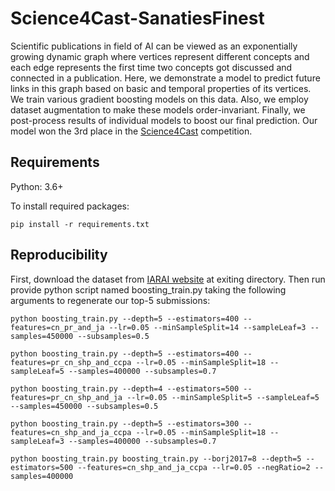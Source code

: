 # Science4Cast-SanatiesFinest

Scientific publications in field of AI can be viewed as an exponentially growing dynamic graph where vertices represent different concepts and each edge represents the first time two concepts got discussed and connected in a publication. Here, we demonstrate a model to predict future links in this graph based on basic and temporal properties of its vertices. We train various gradient boosting models on this data. Also, we employ dataset augmentation to make these models order-invariant. Finally, we post-process results of individual models to boost our final prediction. Our model won the 3rd place in the [Science4Cast](https://www.iarai.ac.at/science4cast/) competition.


## Requirements
Python: 3.6+

To install required packages:

```setup
pip install -r requirements.txt
```

## Reproducibility
First, download the dataset from [IARAI website](https://cloud.iarai.ac.at/index.php/s/iTx3bXgMdwsngPn) at exiting directory. Then run provide python script named boosting_train.py taking the following arguments to regenerate our top-5 submissions:


```setup
python boosting_train.py --depth=5 --estimators=400 --features=cn_pr_and_ja --lr=0.05 --minSampleSplit=14 --sampleLeaf=3 --samples=450000 --subsamples=0.5
```

```setup
python boosting_train.py --depth=5 --estimators=400 --features=pr_cn_shp_and_ccpa --lr=0.05 --minSampleSplit=18 --sampleLeaf=5 --samples=400000 --subsamples=0.7
```


```setup
python boosting_train.py --depth=4 --estimators=500 --features=pr_cn_shp_and_ja --lr=0.05 --minSampleSplit=5 --sampleLeaf=5 --samples=450000 --subsamples=0.5
```


```setup
python boosting_train.py --depth=5 --estimators=300 --features=cn_shp_and_ja_ccpa --lr=0.05 --minSampleSplit=18 --sampleLeaf=3 --samples=400000 --subsamples=0.7
```

```setup
python boosting_train.py boosting_train.py --borj2017=8 --depth=5 --estimators=500 --features=cn_shp_and_ja_ccpa --lr=0.05 --negRatio=2 --samples=400000
```
